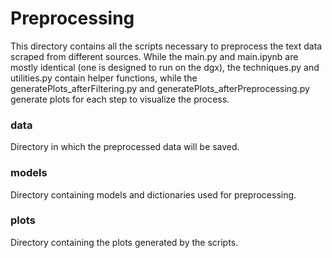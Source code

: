 # Preprocessing

This directory contains all the scripts necessary to preprocess the text data scraped from different sources. While the main.py and main.ipynb are mostly identical (one is designed to run on the dgx), the techniques.py and utilities.py contain helper functions, while the generatePlots_afterFiltering.py and generatePlots_afterPreprocessing.py generate plots for each step to visualize the process.

### data
Directory in which the preprocessed data will be saved.

### models
Directory containing models and dictionaries used for preprocessing.

### plots
Directory containing the plots generated by the scripts.
